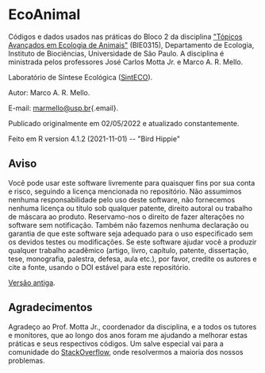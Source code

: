 # EcoAnimal

Códigos e dados usados nas práticas do Bloco 2 da disciplina ["Tópicos Avançados em Ecologia de Animais"](https://uspdigital.usp.br/jupiterweb/obterDisciplina?sgldis=BIE0315&verdis=4) (BIE0315), Departamento de Ecologia, Instituto de Biociências, Universidade de São Paulo. A disciplina é ministrada pelos professores José Carlos Motta Jr. e Marco A. R. Mello.

Laboratório de Síntese Ecológica ([SintECO](https://marcomellolab.wordpress.com)).

Autor: Marco A. R. Mello.

E-mail: [marmello\@usp.br](mailto:marmello@usp.br){.email}.

Publicado originalmente em 02/05/2022 e atualizado constantemente.

Feito em R version 4.1.2 (2021-11-01) -- "Bird Hippie"

## Aviso

Você pode usar este software livremente para quaisquer fins por sua conta e risco, seguindo a licença mencionada no repositório. Não assumimos nenhuma responsabilidade pelo uso deste software, não fornecemos nenhuma licença ou título sob qualquer patente, direito autoral ou trabalho de máscara ao produto. Reservamo-nos o direito de fazer alterações no software sem notificação. Também não fazemos nenhuma declaração ou garantia de que este software seja adequado para o uso especificado sem os devidos testes ou modificações. Se este software ajudar você a produzir qualquer trabalho acadêmico (artigo, livro, capítulo, patente, dissertação, tese, monografia, palestra, defesa, aula etc.), por favor, credite os autores e cite a fonte, usando o DOI estável para este repositório.

[Versão antiga](https://github.com/marmello77/EcoAnimal2019).

## Agradecimentos

Agradeço ao Prof. Motta Jr., coordenador da disciplina, e a todos os tutores e monitores, que ao longo dos anos foram me ajudando a melhorar estas práticas e seus respectivos códigos. Um salve especial vai para a comunidade do [StackOverflow](https://stackoverflow.com), onde resolvermos a maioria dos nossos problemas.
